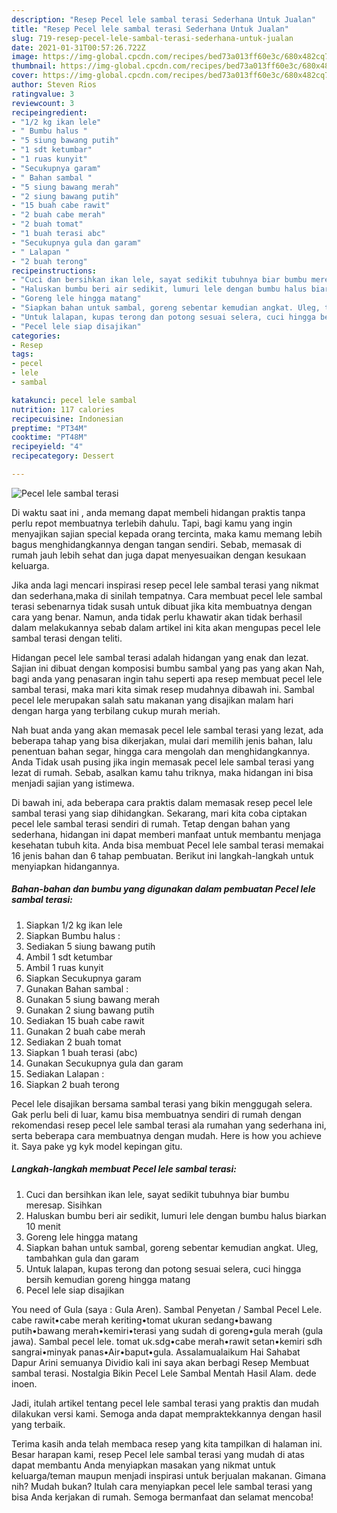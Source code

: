 ```yaml
---
description: "Resep Pecel lele sambal terasi Sederhana Untuk Jualan"
title: "Resep Pecel lele sambal terasi Sederhana Untuk Jualan"
slug: 719-resep-pecel-lele-sambal-terasi-sederhana-untuk-jualan
date: 2021-01-31T00:57:26.722Z
image: https://img-global.cpcdn.com/recipes/bed73a013ff60e3c/680x482cq70/pecel-lele-sambal-terasi-foto-resep-utama.jpg
thumbnail: https://img-global.cpcdn.com/recipes/bed73a013ff60e3c/680x482cq70/pecel-lele-sambal-terasi-foto-resep-utama.jpg
cover: https://img-global.cpcdn.com/recipes/bed73a013ff60e3c/680x482cq70/pecel-lele-sambal-terasi-foto-resep-utama.jpg
author: Steven Rios
ratingvalue: 3
reviewcount: 3
recipeingredient:
- "1/2 kg ikan lele"
- " Bumbu halus "
- "5 siung bawang putih"
- "1 sdt ketumbar"
- "1 ruas kunyit"
- "Secukupnya garam"
- " Bahan sambal "
- "5 siung bawang merah"
- "2 siung bawang putih"
- "15 buah cabe rawit"
- "2 buah cabe merah"
- "2 buah tomat"
- "1 buah terasi abc"
- "Secukupnya gula dan garam"
- " Lalapan "
- "2 buah terong"
recipeinstructions:
- "Cuci dan bersihkan ikan lele, sayat sedikit tubuhnya biar bumbu meresap. Sisihkan"
- "Haluskan bumbu beri air sedikit, lumuri lele dengan bumbu halus biarkan 10 menit"
- "Goreng lele hingga matang"
- "Siapkan bahan untuk sambal, goreng sebentar kemudian angkat. Uleg, tambahkan gula dan garam"
- "Untuk lalapan, kupas terong dan potong sesuai selera, cuci hingga bersih kemudian goreng hingga matang"
- "Pecel lele siap disajikan"
categories:
- Resep
tags:
- pecel
- lele
- sambal

katakunci: pecel lele sambal 
nutrition: 117 calories
recipecuisine: Indonesian
preptime: "PT34M"
cooktime: "PT48M"
recipeyield: "4"
recipecategory: Dessert

---
```



![Pecel lele sambal terasi](https://img-global.cpcdn.com/recipes/bed73a013ff60e3c/680x482cq70/pecel-lele-sambal-terasi-foto-resep-utama.jpg)

Di waktu  saat ini , anda memang dapat membeli hidangan praktis tanpa perlu repot membuatnya terlebih dahulu. Tapi, bagi kamu yang ingin menyajikan sajian special kepada orang tercinta, maka kamu memang lebih bagus menghidangkannya dengan tangan sendiri. Sebab, memasak di rumah jauh lebih sehat dan juga dapat menyesuaikan dengan kesukaan keluarga.

Jika anda lagi mencari inspirasi resep pecel lele sambal terasi yang nikmat dan sederhana,maka di sinilah tempatnya. Cara membuat pecel lele sambal terasi  sebenarnya tidak susah untuk dibuat jika kita membuatnya dengan cara yang benar. Namun, anda tidak perlu khawatir akan tidak berhasil dalam melakukannya 
sebab dalam artikel ini kita akan mengupas pecel lele sambal terasi dengan teliti.  

Hidangan pecel lele sambal terasi adalah hidangan yang enak dan lezat. Sajian ini dibuat dengan komposisi bumbu sambal yang pas yang akan Nah, bagi anda yang penasaran ingin tahu seperti apa resep membuat pecel lele sambal terasi, maka mari kita simak resep mudahnya dibawah ini. Sambal pecel lele merupakan salah satu makanan yang disajikan malam hari dengan harga yang terbilang cukup murah meriah.

Nah buat anda yang akan memasak pecel lele sambal terasi yang lezat, ada beberapa tahap yang bisa dikerjakan, mulai dari memilih jenis bahan, lalu penentuan bahan segar, hingga cara mengolah dan menghidangkannya. Anda Tidak usah pusing jika ingin memasak pecel lele sambal terasi yang lezat di rumah. Sebab, asalkan kamu  tahu triknya, maka hidangan ini bisa menjadi sajian yang istimewa.

Di bawah ini, ada beberapa cara praktis  dalam memasak resep pecel lele sambal terasi yang siap dihidangkan. Sekarang, mari kita coba ciptakan pecel lele sambal terasi sendiri di rumah. Tetap dengan bahan yang sederhana, hidangan ini dapat memberi manfaat untuk membantu menjaga kesehatan tubuh kita. Anda bisa membuat Pecel lele sambal terasi memakai 16 jenis bahan dan 6 tahap pembuatan. Berikut ini langkah-langkah untuk menyiapkan hidangannya.

<!--inarticleads1-->

##### Bahan-bahan dan bumbu yang digunakan dalam pembuatan Pecel lele sambal terasi:

1. Siapkan 1/2 kg ikan lele
1. Siapkan  Bumbu halus :
1. Sediakan 5 siung bawang putih
1. Ambil 1 sdt ketumbar
1. Ambil 1 ruas kunyit
1. Siapkan Secukupnya garam
1. Gunakan  Bahan sambal :
1. Gunakan 5 siung bawang merah
1. Gunakan 2 siung bawang putih
1. Sediakan 15 buah cabe rawit
1. Gunakan 2 buah cabe merah
1. Sediakan 2 buah tomat
1. Siapkan 1 buah terasi (abc)
1. Gunakan Secukupnya gula dan garam
1. Sediakan  Lalapan :
1. Siapkan 2 buah terong


Pecel lele disajikan bersama sambal terasi yang bikin menggugah selera. Gak perlu beli di luar, kamu bisa membuatnya sendiri di rumah dengan rekomendasi resep pecel lele sambal terasi ala rumahan yang sederhana ini, serta beberapa cara membuatnya dengan mudah. Here is how you achieve it. Saya pake yg kyk model kepingan gitu. 

<!--inarticleads2-->

##### Langkah-langkah membuat Pecel lele sambal terasi:

1. Cuci dan bersihkan ikan lele, sayat sedikit tubuhnya biar bumbu meresap. Sisihkan
1. Haluskan bumbu beri air sedikit, lumuri lele dengan bumbu halus biarkan 10 menit
1. Goreng lele hingga matang
1. Siapkan bahan untuk sambal, goreng sebentar kemudian angkat. Uleg, tambahkan gula dan garam
1. Untuk lalapan, kupas terong dan potong sesuai selera, cuci hingga bersih kemudian goreng hingga matang
1. Pecel lele siap disajikan


You need of Gula (saya : Gula Aren). Sambal Penyetan / Sambal Pecel Lele. cabe rawit•cabe merah keriting•tomat ukuran sedang•bawang putih•bawang merah•kemiri•terasi yang sudah di goreng•gula merah (gula jawa). Sambal pecel lele. tomat uk.sdg•cabe merah•rawit setan•kemiri sdh sangrai•minyak panas•Air•baput•gula. Assalamualaikum Hai Sahabat Dapur Arini semuanya Dividio kali ini saya akan berbagi Resep Membuat sambal terasi. Nostalgia Bikin Pecel Lele Sambal Mentah Hasil Alam. dede inoen. 

Jadi, itulah artikel tentang  pecel lele sambal terasi  yang praktis dan mudah dilakukan versi kami. Semoga anda dapat mempraktekkannya dengan hasil yang terbaik. 

Terima kasih anda telah membaca resep yang kita tampilkan di halaman ini. Besar harapan kami, resep  Pecel lele sambal terasi yang mudah di atas dapat membantu Anda menyiapkan masakan yang nikmat untuk keluarga/teman maupun menjadi inspirasi untuk berjualan makanan. Gimana nih? Mudah bukan? Itulah cara menyiapkan pecel lele sambal terasi yang bisa Anda kerjakan di rumah. Semoga bermanfaat dan selamat mencoba!

